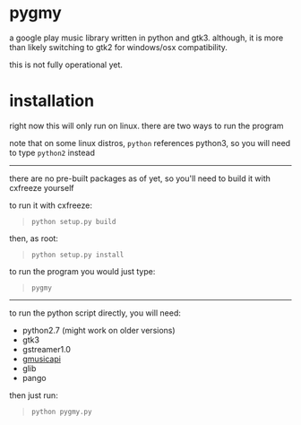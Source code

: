 pygmy
======

a google play music library written in python and gtk3. although, it is more than likely switching to gtk2 for windows/osx compatibility.

this is not fully operational yet.

installation
======
right now this will only run on linux. there are two ways to run the program

note that on some linux distros, `python` references python3, so you will need to type `python2` instead

------

there are no pre-built packages as of yet, so you'll need to build it with cxfreeze yourself

to run it with cxfreeze:
> `python setup.py build`

then, as root:
> `python setup.py install`

to run the program you would just type:
> `pygmy`

------

to run the python script directly, you will need:
- python2.7 (might work on older versions)
- gtk3
- gstreamer1.0
- [gmusicapi](https://github.com/simon-weber/Unofficial-Google-Music-API)
- glib
- pango

then just run:
> `python pygmy.py`